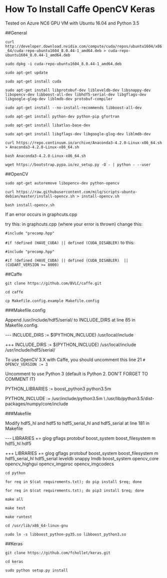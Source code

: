 # How To Install Caffe OpenCV Keras

Tested on Azure NC6 GPU VM with Ubuntu 16.04 and Python 3.5

##General

`curl http://developer.download.nvidia.com/compute/cuda/repos/ubuntu1604/x86_64/cuda-repo-ubuntu1604_8.0.44-1_amd64.deb > cuda-repo-ubuntu1604_8.0.44-1_amd64.deb`

`sudo dpkg -i cuda-repo-ubuntu1604_8.0.44-1_amd64.deb`

`sudo apt-get update`

`sudo apt-get install cuda`

`sudo apt-get install libprotobuf-dev libleveldb-dev libsnappy-dev libopencv-dev libboost-all-dev libhdf5-serial-dev libgflags-dev libgoogle-glog-dev liblmdb-dev protobuf-compiler`

`sudo apt-get install --no-install-recommends libboost-all-dev`

`sudo apt-get install python-dev python-pip gfortran`

`sudo apt-get install libatlas-base-dev`

`sudo apt-get install libgflags-dev libgoogle-glog-dev liblmdb-dev`

`curl https://repo.continuum.io/archive/Anaconda3-4.2.0-Linux-x86_64.sh > Anaconda3-4.2.0-Linux-x86_64.sh`

`bash Anaconda3-4.2.0-Linux-x86_64.sh`

`wget https://bootstrap.pypa.io/ez_setup.py -O - | python - --user`

##OpenCV

`sudo apt-get autoremove libopencv-dev python-opencv`

`curl https://raw.githubusercontent.com/milq/scripts-ubuntu-debian/master/install-opencv.sh > install-opencv.sh`

`bash install-opencv.sh`

If an error occurs in graphcuts.cpp

try this: in graphcuts.cpp (where your error is thrown) change this:

`#include "precomp.hpp"`

`#if !defined (HAVE_CUDA) || defined (CUDA_DISABLER)`
to this:

`#include "precomp.hpp"`

`#if !defined (HAVE_CUDA) || defined (CUDA_DISABLER)  || (CUDART_VERSION >= 8000)`

##Caffe

`git clone https://github.com/BVLC/caffe.git`

`cd caffe`

`cp Makefile.config.example Makefile.config`

###Makefile.config

Append /usr/include/hdf5/serial/ to INCLUDE_DIRS at line 85 in Makefile.config.

--- INCLUDE_DIRS := $(PYTHON_INCLUDE) /usr/local/include

+++ INCLUDE_DIRS := $(PYTHON_INCLUDE) /usr/local/include /usr/include/hdf5/serial/

To use OpenCV 3.X with Caffe, you should uncomment this line 21 `# OPENCV_VERSION := 3`

Uncomment to use Python 3 (default is Python 2. DON'T FORGET TO COMMENT IT) 

PYTHON_LIBRARIES := boost_python3 python3.5m 

PYTHON_INCLUDE := /usr/include/python3.5m \ 
    /usr/lib/python3.5/dist-packages/numpy/core/include 

###Makefile

Modify hdf5_hl and hdf5 to hdf5_serial_hl and hdf5_serial at line 181 in Makefile

--- LIBRARIES += glog gflags protobuf boost_system boost_filesystem m hdf5_hl hdf5

+++ LIBRARIES += glog gflags protobuf boost_system boost_filesystem m hdf5_serial_hl hdf5_serial leveldb snappy lmdb boost_system opencv_core opencv_highgui opencv_imgproc opencv_imgcodecs

`cd python`

`for req in $(cat requirements.txt); do pip install $req; done` 

`for req in $(cat requirements.txt); do pip3 install $req; done` 

`make all`

`make test`

`make runtest`

`cd /usr/lib/x86_64-linux-gnu`

`sudo ln -s libboost_python-py35.so libboost_python3.so`

##Keras

`git clone https://github.com/fchollet/keras.git`

`cd keras`

`sudo python setup.py install`




